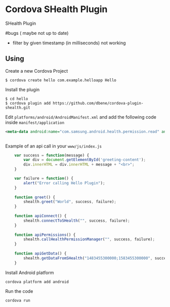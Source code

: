 # Cordova SHealth Plugin

SHealth Plugin

#bugs ( maybe not up to date)
- filter by given timestamp (in milliseconds) not working


## Using

Create a new Cordova Project

    $ cordova create hello com.example.helloapp Hello
    
Install the plugin

    $ cd hello
    $ cordova plugin add https://github.com/dbene/cordova-plugin-shealth.git
    

Edit `platforms/android/AndroidManifest.xml` and add the following code inside `manifest/application`

```xml
<meta-data android:name="com.samsung.android.health.permission.read" android:value="com.samsung.health.food_info;com.samsung.health.food_intake;com.samsung.health.uv_exposure;com.samsung.health.weight;com.samsung.health.ambient_temperature;com.samsung.health.body_temperature;com.samsung.health.step_count;com.samsung.health.sleep;com.samsung.health.blood_glucose;com.samsung.health.hba1c;com.samsung.health.oxygen_saturation;com.samsung.health.blood_pressure;com.samsung.health.heart_rate;com.samsung.health.electrocardiogram;com.samsung.health.exercise;com.samsung.health.water_intake;com.samsung.health.caffeine_intake" />
        
```

Example of an api call in your `www/js/index.js`

```js
	var success = function(message) {
		var div = document.getElementById('greeting-content');
		div.innerHTML = div.innerHTML + message + "<br>";
	}

	var failure = function() {
		alert("Error calling Hello Plugin");
	}
		
	function greet() {
		shealth.greet("World", success, failure);
	}
	
	function apiConnect() {
		shealth.connectToSHealth("", success, failure);
	}
	
	function apiPermissions() {
		shealth.callHealthPermissionManager("", success, failure);
	}
	
	function apiGetData() {
		shealth.getDataFromSHealth("1483455300000;1583455300000", success, failure);
	}
```

Install Android platform

    cordova platform add android
    
Run the code

    cordova run 
